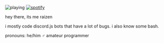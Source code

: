 ![playing](https://api.statusbadges.me/badge/playing/869416417752121415) [![spotify](https://api.statusbadges.me/badge/spotify/869416417752121415)](https://api.statusbadges.me/openspotify/869416417752121415)

hey there, its me raizen

i mostly code discord.js bots that have a lot of bugs. i also know some bash.

pronouns: he/him ♂
amateur programmer
